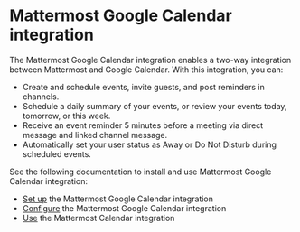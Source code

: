 # Mattermost Google Calendar integration

The Mattermost Google Calendar integration enables a two-way integration between Mattermost and Google Calendar. With this integration, you can:

- Create and schedule events, invite guests, and post reminders in channels.
- Schedule a daily summary of your events, or review your events today, tomorrow, or this week.
- Receive an event reminder 5 minutes before a meeting via direct message and linked channel message.
- Automatically set your user status as Away or Do Not Disturb during scheduled events.

See the following documentation to install and use Mattermost Google Calendar integration:
- [Set up](setup.md) the Mattermost Google Calendar integration
- [Configure](configuration.md) the Mattermost Google Calendar integration
- [Use](usage.md) the Mattermost Calendar integration
